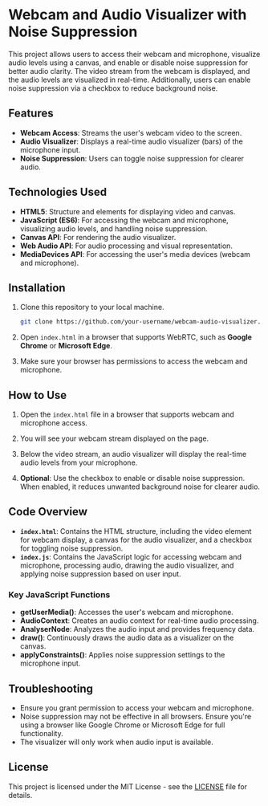 # Webcam and Audio Visualizer with Noise Suppression

This project allows users to access their webcam and microphone, visualize audio levels using a canvas, and enable or disable noise suppression for better audio clarity. The video stream from the webcam is displayed, and the audio levels are visualized in real-time. Additionally, users can enable noise suppression via a checkbox to reduce background noise.

## Features

- **Webcam Access**: Streams the user's webcam video to the screen.
- **Audio Visualizer**: Displays a real-time audio visualizer (bars) of the microphone input.
- **Noise Suppression**: Users can toggle noise suppression for clearer audio.

## Technologies Used

- **HTML5**: Structure and elements for displaying video and canvas.
- **JavaScript (ES6)**: For accessing the webcam and microphone, visualizing audio levels, and handling noise suppression.
- **Canvas API**: For rendering the audio visualizer.
- **Web Audio API**: For audio processing and visual representation.
- **MediaDevices API**: For accessing the user's media devices (webcam and microphone).

## Installation

1. Clone this repository to your local machine.

   ```bash
   git clone https://github.com/your-username/webcam-audio-visualizer.git
   ```

2. Open `index.html` in a browser that supports WebRTC, such as **Google Chrome** or **Microsoft Edge**.

3. Make sure your browser has permissions to access the webcam and microphone.

## How to Use

1. Open the `index.html` file in a browser that supports webcam and microphone access.

2. You will see your webcam stream displayed on the page.

3. Below the video stream, an audio visualizer will display the real-time audio levels from your microphone.

4. **Optional**: Use the checkbox to enable or disable noise suppression. When enabled, it reduces unwanted background noise for clearer audio.

## Code Overview

- **`index.html`**: Contains the HTML structure, including the video element for webcam display, a canvas for the audio visualizer, and a checkbox for toggling noise suppression.
- **`index.js`**: Contains the JavaScript logic for accessing webcam and microphone, processing audio, drawing the audio visualizer, and applying noise suppression based on user input.

### Key JavaScript Functions

- **getUserMedia()**: Accesses the user's webcam and microphone.
- **AudioContext**: Creates an audio context for real-time audio processing.
- **AnalyserNode**: Analyzes the audio input and provides frequency data.
- **draw()**: Continuously draws the audio data as a visualizer on the canvas.
- **applyConstraints()**: Applies noise suppression settings to the microphone input.

## Troubleshooting

- Ensure you grant permission to access your webcam and microphone.
- Noise suppression may not be effective in all browsers. Ensure you're using a browser like Google Chrome or Microsoft Edge for full functionality.
- The visualizer will only work when audio input is available.

## License

This project is licensed under the MIT License - see the [LICENSE](LICENSE) file for details.